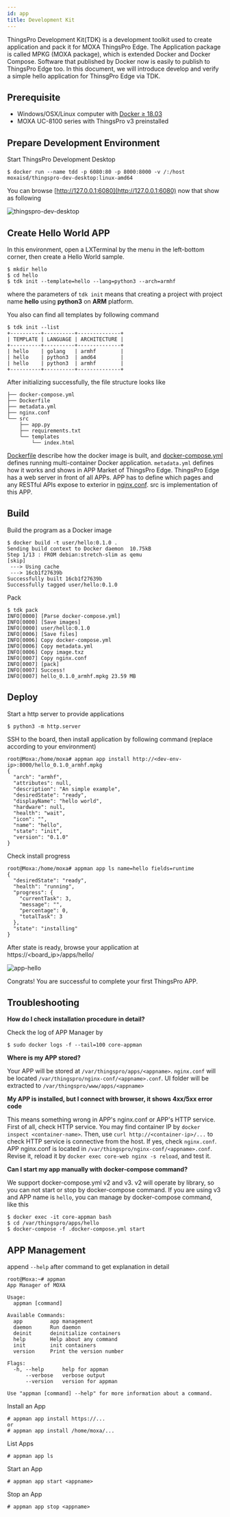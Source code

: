 ```yaml
---
id: app
title: Development Kit
---
```


ThingsPro Development Kit(TDK) is a development toolkit used to create application and pack it for MOXA ThingsPro Edge. The Application package is called MPKG (MOXA package), which is extended Docker and Docker Compose. Software that published by Docker now is easily to publish to ThingsPro Edge too. In this document, we will introduce develop and verify a simple hello application for ThinsgPro Edge via TDK.

## Prerequisite

- Windows/OSX/Linux computer with [Docker ≥ 18.03](https://docs.docker.com/install/)
- MOXA UC-8100 series with ThingsPro v3 preinstalled

## Prepare Development Environment

Start ThingsPro Development Desktop

```shell
$ docker run --name tdd -p 6080:80 -p 8000:8000 -v /:/host moxaisd/thingspro-dev-desktop:linux-amd64
```

You can browse [http://127.0.0.1:6080](http://127.0.0.1:6080) now that show as following

![thingspro-dev-desktop](assets/edge/thingspro-dev-desktop.png)

## Create Hello World APP

In this environment, open a LXTerminal by the menu in the left-bottom corner, then create a Hello World sample.

```shell
$ mkdir hello
$ cd hello
$ tdk init --template=hello --lang=python3 --arch=armhf
```

where the parameters of `tdk init` means that creating a project with project name **hello** using **python3** on **ARM** platform.

You also can find all templates by following command

```shell
$ tdk init --list
+----------+----------+--------------+
| TEMPLATE | LANGUAGE | ARCHITECTURE |
+----------+----------+--------------+
| hello    | golang   | armhf        |
| hello    | python3  | amd64        |
| hello    | python3  | armhf        |
+----------+----------+--------------+
```

After initializing successfully, the file structure looks like

    ├── docker-compose.yml
    ├── Dockerfile
    ├── metadata.yml
    ├── nginx.conf
    └── src
        ├── app.py
        ├── requirements.txt
        └── templates
            └── index.html

[Dockerfile](https://docs.docker.com/compose/compose-file/) describe how the docker image is built, and [docker-compose.yml](https://docs.docker.com/compose/compose-file/) defines running multi-container Docker application. `metadata.yml` defines how it works and shows in APP Market of ThingsPro Edge. ThingsPro Edge has a web server in front of all APPs. APP has to define which pages and any RESTful APIs expose to exterior in [nginx.conf](https://nginx.org/en/docs/). src is implementation of this APP.

## Build

Build the program as a Docker image

    $ docker build -t user/hello:0.1.0 .
    Sending build context to Docker daemon  10.75kB
    Step 1/13 : FROM debian:stretch-slim as qemu
    [skip]
     ---> Using cache
     ---> 16cb1f27639b
    Successfully built 16cb1f27639b
    Successfully tagged user/hello:0.1.0

Pack

    $ tdk pack
    INFO[0000] [Parse docker-compose.yml]
    INFO[0000] [Save images]
    INFO[0000] user/hello:0.1.0
    INFO[0006] [Save files]
    INFO[0006] Copy docker-compose.yml
    INFO[0006] Copy metadata.yml
    INFO[0006] Copy image.txz
    INFO[0007] Copy nginx.conf
    INFO[0007] [pack]
    INFO[0007] Success!
    INFO[0007] hello_0.1.0_armhf.mpkg 23.59 MB

## Deploy

Start a http server to provide applications

```shell
$ python3 -m http.server
```

SSH to the board, then install application by following command (replace **<board-ip>** according to your environment)

```shell
root@Moxa:/home/moxa# appman app install http://<dev-env-ip>:8000/hello_0.1.0_armhf.mpkg
{
  "arch": "armhf",
  "attributes": null,
  "description": "An simple example",
  "desiredState": "ready",
  "displayName": "hello world",
  "hardware": null,
  "health": "wait",
  "icon": "",
  "name": "hello",
  "state": "init",
  "version": "0.1.0"
}
```

Check install progress

```shell
root@Moxa:/home/moxa# appman app ls name=hello fields=runtime
{
  "desiredState": "ready",
  "health": "running",
  "progress": {
    "currentTask": 3,
    "message": "",
    "percentage": 0,
    "totalTask": 3
  },
  "state": "installing"
}
```

After state is ready, browse your application at https://<board_ip>/apps/hello/

![app-hello](assets/edge/app-hello.png)

Congrats! You are successful to complete your first ThingsPro APP.

## Troubleshooting

**How do I check installation procedure in detail?**

Check the log of APP Manager by

    $ sudo docker logs -f --tail=100 core-appman

**Where is my APP stored?**

Your APP will be stored at `/var/thingspro/apps/<appname>`. `nginx.conf` will be located `/var/thingspro/nginx-conf/<appname>.conf`. UI folder will be extracted to `/var/thingspro/www/apps/<appname>`

**My APP is installed, but I connect with browser, it shows 4xx/5xx error code**

This means something wrong in APP's nginx.conf or APP's HTTP service. First of all, check HTTP service. You may find container IP by `docker inspect <container-name>`. Then, use `curl http://<container-ip>/...` to check HTTP service is connective from the host. If yes, check `nginx.conf`. APP nginx.conf is located in `/var/thingspro/nginx-conf/<appname>.conf`. Revise it, reload it by `docker exec core-web nginx -s reload`, and test it.

**Can I start my app manually with docker-compose command?**

We support docker-compose.yml v2 and v3. v2 will operate by library, so you can not start or stop by docker-compose command. If you are using v3 and APP name is `hello`, you can manage by docker-compose command, like this

    $ docker exec -it core-appman bash
    $ cd /var/thingspro/apps/hello
    $ docker-compose -f .docker-compose.yml start

## APP Management

append `--help` after command to get explanation in detail

    root@Moxa:~# appman
    App Manager of MOXA

    Usage:
      appman [command]

    Available Commands:
      app         app management
      daemon      Run daemon
      deinit      deinitialize containers
      help        Help about any command
      init        init containers
      version     Print the version number

    Flags:
      -h, --help      help for appman
          --verbose   verbose output
          --version   version for appman

    Use "appman [command] --help" for more information about a command.

Install an App

    # appman app install https://...
    or
    # appman app install /home/moxa/...

List Apps

    # appman app ls

Start an App

    # appman app start <appname>

Stop an App

    # appman app stop <appname>
